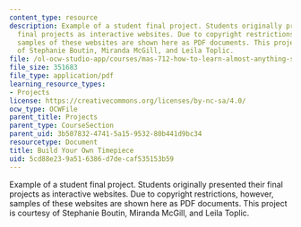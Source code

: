 ```yaml
---
content_type: resource
description: Example of a student final project. Students originally presented their
  final projects as interactive websites. Due to copyright restrictions, however,
  samples of these websites are shown here as PDF documents. This project is courtesy
  of Stephanie Boutin, Miranda McGill, and Leila Toplic.
file: /ol-ocw-studio-app/courses/mas-712-how-to-learn-almost-anything-spring-2001/5cd88e239a516386d7decaf535153b59_Build_Your_Own_Timepiece.pdf
file_size: 351683
file_type: application/pdf
learning_resource_types:
- Projects
license: https://creativecommons.org/licenses/by-nc-sa/4.0/
ocw_type: OCWFile
parent_title: Projects
parent_type: CourseSection
parent_uid: 3b507832-4741-5a15-9532-80b441d9bc34
resourcetype: Document
title: Build Your Own Timepiece
uid: 5cd88e23-9a51-6386-d7de-caf535153b59
---
```

Example of a student final project. Students originally presented their final projects as interactive websites. Due to copyright restrictions, however, samples of these websites are shown here as PDF documents. This project is courtesy of Stephanie Boutin, Miranda McGill, and Leila Toplic.